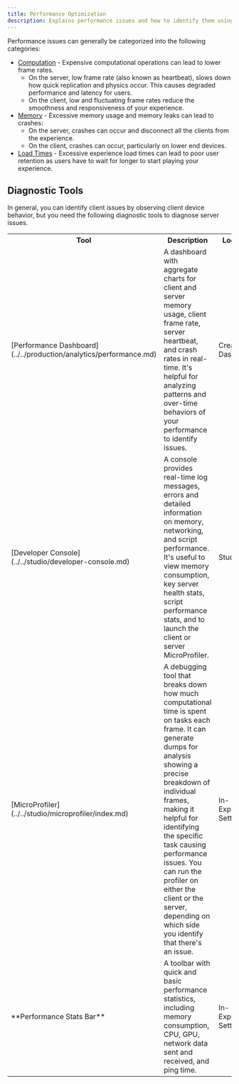 ```yaml
---
title: Performance Optimization
description: Explains performance issues and how to identify them using Roblox tools.
---
```


Performance issues can generally be categorized into the following categories:

- [Computation](../performance-optimization/computation.md) - Expensive
  computational operations can lead to lower frame rates.
  - On the server, low frame rate (also known as heartbeat), slows down how
    quick replication and physics occur. This causes degraded performance and latency
    for users.
  - On the client, low and fluctuating frame rates reduce the smoothness and
    responsiveness of your experience.
- [Memory](../performance-optimization/memory.md) - Excessive memory usage and
  memory leaks can lead to crashes:
  - On the server, crashes can occur and disconnect all the clients from the
    experience.
  - On the client, crashes can occur, particularly on lower end devices.
- [Load Times](../performance-optimization/load-times.md) - Excessive experience
  load times can lead to poor user retention as users have to wait for longer to
  start playing your experience.

## Diagnostic Tools

In general, you can identify client issues by observing client device behavior,
but you need the following diagnostic tools to diagnose server issues.

<table>
  <tr>
    <th>Tool</th>
    <th>Description</th>
    <th>Location</th>
    <th>Environment</th>
  </tr>
  <tr>
    <td>[Performance Dashboard](../../production/analytics/performance.md)</td>
    <td>A dashboard with aggregate charts for client and server memory usage, client frame rate, server heartbeat, and crash rates in real-time. It's helpful for analyzing patterns and over-time behaviors of your performance to identify issues.</td>
    <td>Creator Dashboard</td>
    <td>Live sessions</td>
  </tr>
  <tr>
    <td>[Developer Console](../../studio/developer-console.md)</td>
    <td>A console provides real-time log messages, errors and detailed information on memory, networking, and script performance. It's useful to view memory consumption, key server health stats, script performance stats, and to launch the client or server MicroProfiler.</td>
    <td>Studio</td>
    <td>Live sessions and Studio testing</td>
  </tr>
  <tr>
    <td>[MicroProfiler](../../studio/microprofiler/index.md)</td>
    <td>A debugging tool that breaks down how much computational time is spent on tasks each frame. It can generate dumps for analysis showing a precise breakdown of individual frames, making it helpful for identifying the specific task causing performance issues. You can run the profiler on either the client or the server, depending on which side you identify that there's an issue.</td>
    <td>In-Experience Settings</td>
    <td>Live sessions and Studio testing</td>
  </tr>
  <tr>
    <td>**Performance Stats Bar**</td>
    <td>A toolbar with quick and basic performance statistics, including memory consumption, CPU, GPU, network data sent and received, and ping time.</td>
    <td>In-Experience Settings</td>
    <td>Live sessions and Studio testing</td>
  </tr>
</table>
